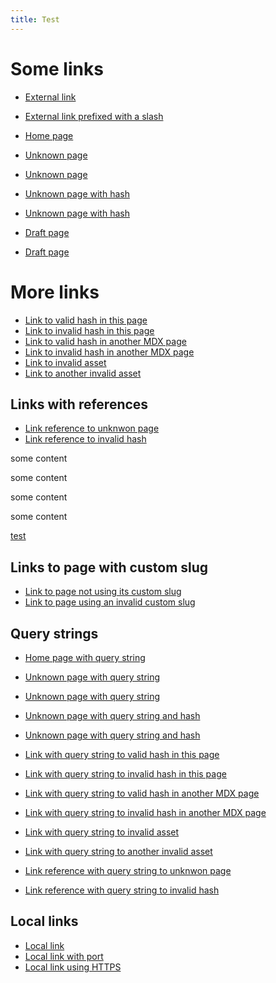 ```yaml
---
title: Test
---
```


# Some links

- [External link](https://starlight.astro.build/)

- [External link prefixed with a slash](/https://starlight.astro.build/)

- [Home page](/)

- [Unknown page](/unknown)
- [Unknown page](/unknown/)

- [Unknown page with hash](/unknown#title)
- [Unknown page with hash](/unknown/#title)

- [Draft page](/draft)
- [Draft page](/draft/)

# More links

- [Link to valid hash in this page](#some-links)
- [Link to invalid hash in this page](#links)
- [Link to valid hash in another MDX page](/guides/example/#some-links)
- [Link to invalid hash in another MDX page](/guides/example/#links)
- [Link to invalid asset](/icon.svg)
- [Link to another invalid asset](/guidelines/ui.pdf)

## Links with references

- [Link reference to unknwon page][ref-unknown-page]
- [Link reference to invalid hash][ref-invalid-hash]

[ref-unknown-page]: /unknown-ref
[ref-invalid-hash]: #unknown-ref

<div id="aDiv">
some content

some content

some content

some content

  <a href="#anotherDiv">
    test
  </a>
</div>

## Links to page with custom slug

- [Link to page not using its custom slug](/guides/page-with-custom-slug)
- [Link to page using an invalid custom slug](/release/@pkg/v0.2.0)

## Query strings

- [Home page with query string](/?query=string)

- [Unknown page with query string](/unknown?query=string)
- [Unknown page with query string](/unknown/?query=string)

- [Unknown page with query string and hash](/unknown?query=string#title)
- [Unknown page with query string and hash](/unknown/?query=string#title)

- [Link with query string to valid hash in this page](?query=string#some-links)
- [Link with query string to invalid hash in this page](?query=string#links)
- [Link with query string to valid hash in another MDX page](/guides/example/?query=string#some-links)
- [Link with query string to invalid hash in another MDX page](/guides/example/?query=string#links)
- [Link with query string to invalid asset](/icon.svg?query=string)
- [Link with query string to another invalid asset](/guidelines/ui.pdf?query=string)

- [Link reference with query string to unknwon page][ref-with-query-string-unknown-page]
- [Link reference with query string to invalid hash][ref-with-query-string-invalid-hash]

[ref-with-query-string-unknown-page]: /unknown-ref?query=string
[ref-with-query-string-invalid-hash]: ?query=string#unknown-ref

## Local links

- [Local link](http://localhost)
- [Local link with port](http://localhost:4321/)
- [Local link using HTTPS](https://127.0.0.1:4321/getting-started)
